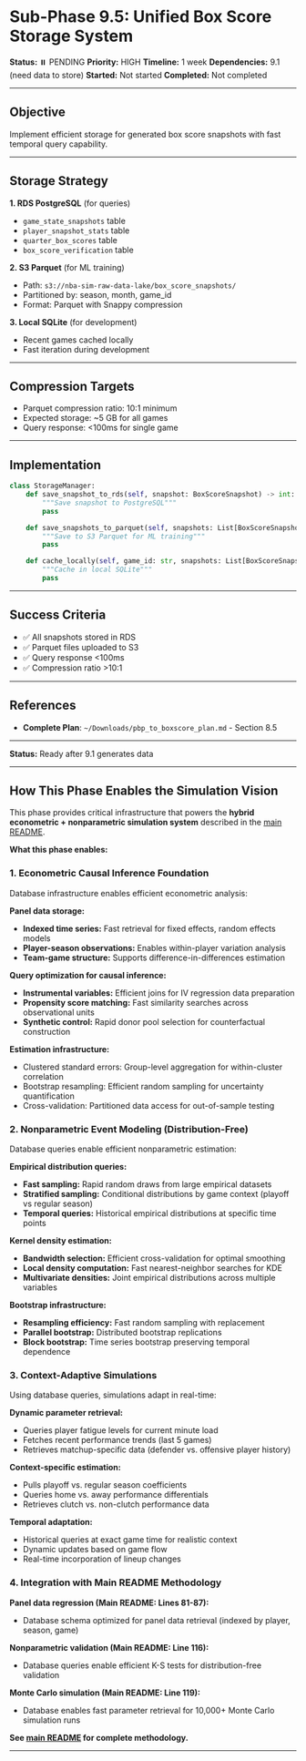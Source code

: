 # Sub-Phase 9.5: Unified Box Score Storage System

**Status:** ⏸️ PENDING
**Priority:** HIGH
**Timeline:** 1 week
**Dependencies:** 9.1 (need data to store)
**Started:** Not started
**Completed:** Not completed

---

## Objective

Implement efficient storage for generated box score snapshots with fast temporal query capability.

---

## Storage Strategy

**1. RDS PostgreSQL** (for queries)
- `game_state_snapshots` table
- `player_snapshot_stats` table
- `quarter_box_scores` table
- `box_score_verification` table

**2. S3 Parquet** (for ML training)
- Path: `s3://nba-sim-raw-data-lake/box_score_snapshots/`
- Partitioned by: season, month, game_id
- Format: Parquet with Snappy compression

**3. Local SQLite** (for development)
- Recent games cached locally
- Fast iteration during development

---

## Compression Targets

- Parquet compression ratio: 10:1 minimum
- Expected storage: ~5 GB for all games
- Query response: <100ms for single game

---

## Implementation

```python
class StorageManager:
    def save_snapshot_to_rds(self, snapshot: BoxScoreSnapshot) -> int:
        """Save snapshot to PostgreSQL"""
        pass

    def save_snapshots_to_parquet(self, snapshots: List[BoxScoreSnapshot], path: str):
        """Save to S3 Parquet for ML training"""
        pass

    def cache_locally(self, game_id: str, snapshots: List[BoxScoreSnapshot]):
        """Cache in local SQLite"""
        pass
```

---

## Success Criteria

- ✅ All snapshots stored in RDS
- ✅ Parquet files uploaded to S3
- ✅ Query response <100ms
- ✅ Compression ratio >10:1

---

## References

- **Complete Plan**: `~/Downloads/pbp_to_boxscore_plan.md` - Section 8.5

---

**Status:** Ready after 9.1 generates data











---

## How This Phase Enables the Simulation Vision

This phase provides critical infrastructure that powers the **hybrid econometric + nonparametric simulation system** described in the [main README](../../../README.md#simulation-methodology).

**What this phase enables:**

### 1. Econometric Causal Inference Foundation

Database infrastructure enables efficient econometric analysis:

**Panel data storage:**
- **Indexed time series:** Fast retrieval for fixed effects, random effects models
- **Player-season observations:** Enables within-player variation analysis
- **Team-game structure:** Supports difference-in-differences estimation

**Query optimization for causal inference:**
- **Instrumental variables:** Efficient joins for IV regression data preparation
- **Propensity score matching:** Fast similarity searches across observational units
- **Synthetic control:** Rapid donor pool selection for counterfactual construction

**Estimation infrastructure:**
- Clustered standard errors: Group-level aggregation for within-cluster correlation
- Bootstrap resampling: Efficient random sampling for uncertainty quantification
- Cross-validation: Partitioned data access for out-of-sample testing

### 2. Nonparametric Event Modeling (Distribution-Free)

Database queries enable efficient nonparametric estimation:

**Empirical distribution queries:**
- **Fast sampling:** Rapid random draws from large empirical datasets
- **Stratified sampling:** Conditional distributions by game context (playoff vs regular season)
- **Temporal queries:** Historical empirical distributions at specific time points

**Kernel density estimation:**
- **Bandwidth selection:** Efficient cross-validation for optimal smoothing
- **Local density computation:** Fast nearest-neighbor searches for KDE
- **Multivariate densities:** Joint empirical distributions across multiple variables

**Bootstrap infrastructure:**
- **Resampling efficiency:** Fast random sampling with replacement
- **Parallel bootstrap:** Distributed bootstrap replications
- **Block bootstrap:** Time series bootstrap preserving temporal dependence

### 3. Context-Adaptive Simulations

Using database queries, simulations adapt in real-time:

**Dynamic parameter retrieval:**
- Queries player fatigue levels for current minute load
- Fetches recent performance trends (last 5 games)
- Retrieves matchup-specific data (defender vs. offensive player history)

**Context-specific estimation:**
- Pulls playoff vs. regular season coefficients
- Queries home vs. away performance differentials
- Retrieves clutch vs. non-clutch performance data

**Temporal adaptation:**
- Historical queries at exact game time for realistic context
- Dynamic updates based on game flow
- Real-time incorporation of lineup changes

### 4. Integration with Main README Methodology

**Panel data regression (Main README: Lines 81-87):**
- Database schema optimized for panel data retrieval (indexed by player, season, game)

**Nonparametric validation (Main README: Line 116):**
- Database queries enable efficient K-S tests for distribution-free validation

**Monte Carlo simulation (Main README: Line 119):**
- Database enables fast parameter retrieval for 10,000+ Monte Carlo simulation runs

**See [main README](../../../README.md) for complete methodology.**

---
